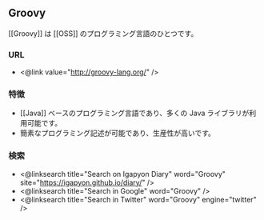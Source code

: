 ## Groovy

[[Groovy]] は [[OSS]] のプログラミング言語のひとつです。

### URL

* <@link value="http://groovy-lang.org/" />

### 特徴

* [[Java]] ベースのプログラミング言語であり、多くの Java ライブラリが利用可能です。
* 簡素なプログラミング記述が可能であり、生産性が高いです。

### 検索

* <@linksearch title="Search on Igapyon Diary" word="Groovy" site="https://igapyon.github.io/diary/" />
* <@linksearch title="Search in Google" word="Groovy" />
* <@linksearch title="Search in Twitter" word="Groovy" engine="twitter" />
